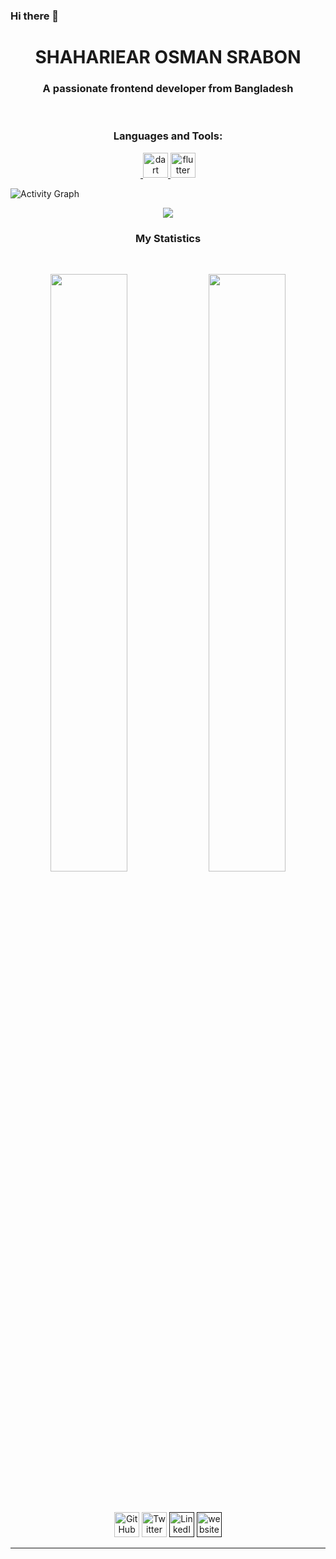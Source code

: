 ### Hi there 👋

<h1 align="center">
  <b> SHAHARIEAR OSMAN SRABON </b>
</h1>
<h3 align="center">A passionate frontend developer from Bangladesh</h3>
<br>
  
<h3 align="center">Languages and Tools:</h3>
<p align="center"> <a href="https://getbootstrap.com" target="_blank" rel="noreferrer"> <img    <a href="https://dart.dev" target="_blank" rel="noreferrer"> <img src="https://www.vectorlogo.zone/logos/dartlang/dartlang-icon.svg" alt="dart" width="40" height="40"/> </a> <a href="https://flutter.dev" target="_blank" rel="noreferrer"> <img src="https://www.vectorlogo.zone/logos/flutterio/flutterio-icon.svg" alt="flutter" width="40" height="40"/> </a> 
  
  
<br>
  
  
  
  
  
  
  
  
![Activity Graph](https://activity-graph.herokuapp.com/graph?username=Srabon1731h&custom_title=SHAHARIEAR%20OSMAN%20SRABON's%20Contribution%20Graph&theme=gruvbox&bg_color=282828&hide_border=true&line=d1a01f&point=c58545)
<br>
  
  
  
  
  
  
  
<div align="center">
    <a href="https://www.facebook.com/">
    <img src="https://readme-spotify-tingz.vercel.app/api/now-playing">
  </a>
</div>
<h3 align="center">My Statistics</h3>


<br>


<p align="center">
 <img width="49.5%" src="https://github-readme-stats.vercel.app/api?username=Srabon1731h&show_icons=true&theme=gruvbox&hide_border=true" />
 <img width="49.5%" src="https://github-readme-streak-stats.herokuapp.com/?user=Srabon1731h&theme=gruvbox&hide_border=true" />
</p>

<br>


<p align="center" style="padding-top:5px;">
 <a href="https://github.com/Srabon1731h"><img src="https://i.ibb.co/tXhy23t/github.png" alt="GitHub" width='40px' targer="blank"></a>
 <a href="https://twitter.com/"><img src="https://i.ibb.co/sJQ1pgn/twitter.png" alt="Twitter" width='40px' targer="blank"></a>
 <a href=""><img src="https://i.ibb.co/0YMdFJz/linkedin.png" alt="LinkedIn" width='40px' targer="blank"></a>
 <a href=""><img src="https://i.ibb.co/5My5Mft/website.png" alt="website" width='40px' targer="blank"></a>
</p>

<hr>







<!-- ![](./profile-3d-contrib/profile-blue.svg) -->

  
  
  
  
  
  
  
  
  
  
  
  
  

